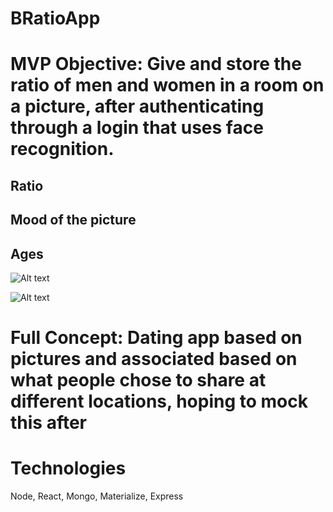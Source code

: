 # BRatioApp

# MVP Objective: Give and store the ratio of men and women in a room on a picture, after authenticating through a login that uses face recognition.
## Ratio
## Mood of the picture
## Ages

![Alt text](https://files.slack.com/files-pri/T9GN86MM3-FBSBPE82Z/image2.jpeg?raw=true "Main Page")

![Alt text](https://files.slack.com/files-pri/T9GN86MM3-FBS3Q9KMZ/image4.jpeg?raw=true "Login Page")


# Full Concept: Dating app based on pictures and associated based on what people chose to share at different locations, hoping to mock this after

# Technologies
Node, React, Mongo, Materialize, Express
